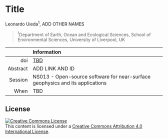# Title

Leonardo Uieda<sup>1</sup>,
ADD OTHER NAMES

> <sup>1</sup>Department of Earth, Ocean and Ecological Sciences, School of Environmental Sciences, University of Liverpool, UK
> <br>
>

| | Information |
|---:|:----|
| doi | [TBD](https://doi.org/TBD) |
| Abstract | ADD LINK AND ID |
| Session | NS013 - Open-source software for near-surface geophysics and its applications |
| When | TBD |


## License

<a rel="license" href="http://creativecommons.org/licenses/by/4.0/"><img
alt="Creative Commons License" style="border-width:0"
src="https://i.creativecommons.org/l/by/4.0/88x31.png" /></a><br>
This content is licensed under a <a rel="license"
href="http://creativecommons.org/licenses/by/4.0/">Creative Commons Attribution
4.0 International License</a>.

